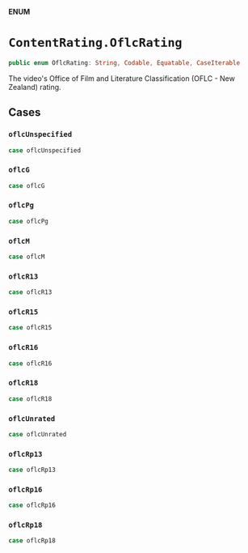 **ENUM**

# `ContentRating.OflcRating`

```swift
public enum OflcRating: String, Codable, Equatable, CaseIterable
```

The video's Office of Film and Literature Classification (OFLC - New Zealand) rating.

## Cases
### `oflcUnspecified`

```swift
case oflcUnspecified
```

### `oflcG`

```swift
case oflcG
```

### `oflcPg`

```swift
case oflcPg
```

### `oflcM`

```swift
case oflcM
```

### `oflcR13`

```swift
case oflcR13
```

### `oflcR15`

```swift
case oflcR15
```

### `oflcR16`

```swift
case oflcR16
```

### `oflcR18`

```swift
case oflcR18
```

### `oflcUnrated`

```swift
case oflcUnrated
```

### `oflcRp13`

```swift
case oflcRp13
```

### `oflcRp16`

```swift
case oflcRp16
```

### `oflcRp18`

```swift
case oflcRp18
```
